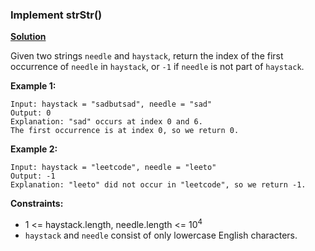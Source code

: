 ###  Implement strStr()
[**Solution**](https://github.com/kumaranil3921/LeetCode-Top-Interview-Questions/blob/main/String/ImplementStrStr()/ImplementStrStr.js)  

Given two strings ```needle``` and ```haystack```, return the index of the first occurrence of ```needle``` in ```haystack```, or ```-1``` if ```needle``` is not part of ```haystack```.

**Example 1:**
```
Input: haystack = "sadbutsad", needle = "sad"
Output: 0
Explanation: "sad" occurs at index 0 and 6.
The first occurrence is at index 0, so we return 0.
```

**Example 2:**
```
Input: haystack = "leetcode", needle = "leeto"
Output: -1
Explanation: "leeto" did not occur in "leetcode", so we return -1.
```

**Constraints:**
* 1 <= haystack.length, needle.length <= 10<sup>4</sup>
* ```haystack``` and ```needle``` consist of only lowercase English characters.